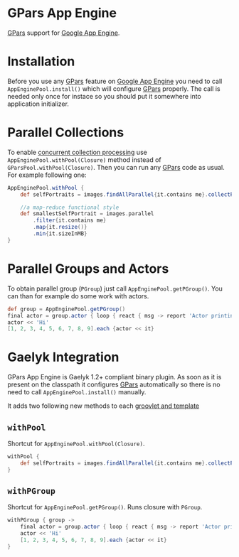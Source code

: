 GPars App Engine
================

[GPars](http://gpars.codehaus.org/) support for [Google App Engine](https://developers.google.com/appengine/).

# Installation

Before you use any [GPars](http://gpars.codehaus.org/) feature on [Google App Engine](https://developers.google.com/appengine/) 
you need to call `AppEnginePool.install()` which will configure [GPars](http://gpars.codehaus.org/) properly.
The call is needed only once for instace so you should put it somewhere into application initializer.


# Parallel Collections

To enable [concurrent collection processing](http://gpars.codehaus.org/Parallelizer) 
use `AppEnginePool.withPool(Closure)` method instead of `GParsPool.withPool(Closure)`.
Then you can run any [GPars](http://gpars.codehaus.org/) code as usual. For example following one:

```groovy
AppEnginePool.withPool {
    def selfPortraits = images.findAllParallel{it.contains me}.collectParallel {it.resize() }

    //a map-reduce functional style
    def smallestSelfPortrait = images.parallel
        .filter{it.contains me}
        .map{it.resize()}
        .min{it.sizeInMB}
}
```

# Parallel Groups and Actors

To obtain parallel group (`PGroup`) just call `AppEnginePool.getPGroup()`. You can than for example do some work with
actors.

```groovy
def group = AppEnginePool.getPGroup()
final actor = group.actor { loop { react { msg -> report 'Actor printing: ' + msg } } }
actor << 'Hi'
[1, 2, 3, 4, 5, 6, 7, 8, 9].each {actor << it}
```

# Gaelyk Integration

GPars App Engine is Gaelyk 1.2+ compliant binary plugin. As soon as it is present on the classpath it configures 
[GPars](http://gpars.codehaus.org/) automatically so there is no need to call `AppEnginePool.install()` manually.

It adds two following new methods to each [groovlet and template](http://gaelyk.appspot.com/tutorial/views-and-controllers)

## `withPool`

Shortcut for `AppEnginePool.withPool(Closure)`. 

```groovy
withPool {
    def selfPortraits = images.findAllParallel{it.contains me}.collectParallel {it.resize() }
}
```

## `withPGroup`

Shortcut for `AppEnginePool.getPGroup()`. Runs closure with `PGroup`. 

```groovy
withPGroup { group ->
    final actor = group.actor { loop { react { msg -> report 'Actor printing: ' + msg } } }
    actor << 'Hi'
    [1, 2, 3, 4, 5, 6, 7, 8, 9].each {actor << it}
}
```


